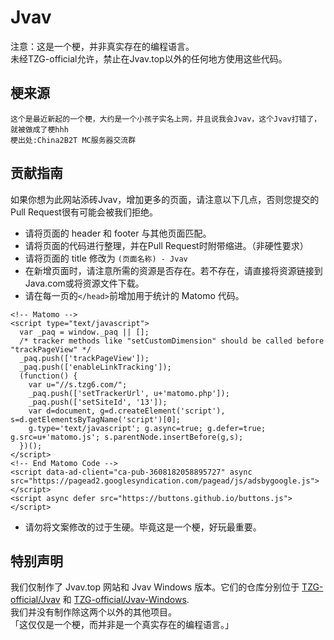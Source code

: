# Jvav
注意：这是一个梗，并非真实存在的编程语言。   
未经TZG-official允许，禁止在Jvav.top以外的任何地方使用这些代码。
## 梗来源
```
这个是最近新起的一个梗，大约是一个小孩子实名上网，并且说我会Jvav，这个Jvav打错了，就被做成了梗hhh
梗出处:China2B2T MC服务器交流群
```
## 贡献指南
如果你想为此网站添砖Jvav，增加更多的页面，请注意以下几点，否则您提交的Pull Request很有可能会被我们拒绝。
* 请将页面的 header 和 footer 与其他页面匹配。
* 请将页面的代码进行整理，并在Pull Request时附带缩进。（非硬性要求）
* 请将页面的 title 修改为 ``` (页面名称) - Jvav ```
* 在新增页面时，请注意所需的资源是否存在。若不存在，请直接将资源链接到Java.com或将资源文件下载。
* 请在每一页的```</head>```前增加用于统计的 Matomo 代码。
```
<!-- Matomo -->
<script type="text/javascript">
  var _paq = window._paq || [];
  /* tracker methods like "setCustomDimension" should be called before "trackPageView" */
  _paq.push(['trackPageView']);
  _paq.push(['enableLinkTracking']);
  (function() {
    var u="//s.tzg6.com/";
    _paq.push(['setTrackerUrl', u+'matomo.php']);
    _paq.push(['setSiteId', '13']);
    var d=document, g=d.createElement('script'), s=d.getElementsByTagName('script')[0];
    g.type='text/javascript'; g.async=true; g.defer=true; g.src=u+'matomo.js'; s.parentNode.insertBefore(g,s);
  })();
</script>
<!-- End Matomo Code -->
<script data-ad-client="ca-pub-3608182058895727" async src="https://pagead2.googlesyndication.com/pagead/js/adsbygoogle.js"></script>
<script async defer src="https://buttons.github.io/buttons.js"></script>
```
* 请勿将文案修改的过于生硬。毕竟这是一个梗，好玩最重要。
## 特别声明
我们仅制作了 Jvav.top 网站和 Jvav Windows 版本。它们的仓库分别位于 [TZG-official/Jvav](https://github.com/TZG-official/Jvav/) 和 [TZG-official/Jvav-Windows](https://github.com/TZG-official/Jvav-Windows/).   
我们并没有制作除这两个以外的其他项目。   
「这仅仅是一个梗，而并非是一个真实存在的编程语言。」
